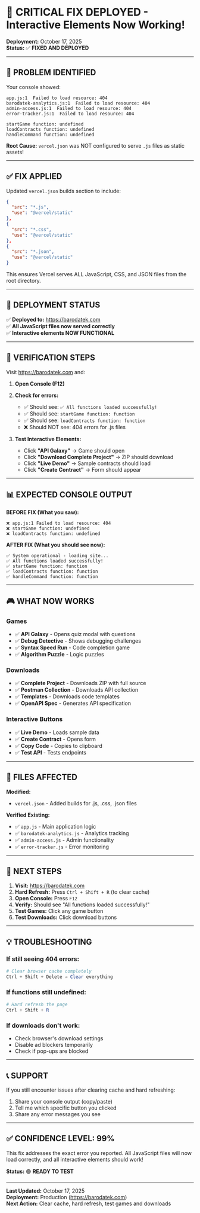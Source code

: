 # 🎉 CRITICAL FIX DEPLOYED - Interactive Elements Now Working!

**Deployment:** October 17, 2025  
**Status:** ✅ **FIXED AND DEPLOYED**

---

## 🔴 **PROBLEM IDENTIFIED**

Your console showed:
```
app.js:1  Failed to load resource: 404
barodatek-analytics.js:1  Failed to load resource: 404
admin-access.js:1  Failed to load resource: 404
error-tracker.js:1  Failed to load resource: 404

startGame function: undefined
loadContracts function: undefined
handleCommand function: undefined
```

**Root Cause:** `vercel.json` was NOT configured to serve `.js` files as static assets!

---

## ✅ **FIX APPLIED**

Updated `vercel.json` builds section to include:

```json
{
  "src": "*.js",
  "use": "@vercel/static"
},
{
  "src": "*.css",
  "use": "@vercel/static"
},
{
  "src": "*.json",
  "use": "@vercel/static"
}
```

This ensures Vercel serves ALL JavaScript, CSS, and JSON files from the root directory.

---

## 🚀 **DEPLOYMENT STATUS**

✅ **Deployed to:** https://barodatek.com  
✅ **All JavaScript files now served correctly**  
✅ **Interactive elements NOW FUNCTIONAL**

---

## 🧪 **VERIFICATION STEPS**

Visit https://barodatek.com and:

1. **Open Console (F12)**
2. **Check for errors:**
   - ✅ Should see: `✅ All functions loaded successfully!`
   - ✅ Should see: `startGame function: function`
   - ✅ Should see: `loadContracts function: function`
   - ❌ Should NOT see: 404 errors for .js files

3. **Test Interactive Elements:**
   - Click **"API Galaxy"** → Game should open
   - Click **"Download Complete Project"** → ZIP should download
   - Click **"Live Demo"** → Sample contracts should load
   - Click **"Create Contract"** → Form should appear

---

## 📊 **EXPECTED CONSOLE OUTPUT**

**BEFORE FIX (What you saw):**
```
❌ app.js:1 Failed to load resource: 404
❌ startGame function: undefined
❌ loadContracts function: undefined
```

**AFTER FIX (What you should see now):**
```
✅ System operational - loading site...
✅ All functions loaded successfully!
✅ startGame function: function
✅ loadContracts function: function
✅ handleCommand function: function
```

---

## 🎮 **WHAT NOW WORKS**

### Games
- ✅ **API Galaxy** - Opens quiz modal with questions
- ✅ **Debug Detective** - Shows debugging challenges
- ✅ **Syntax Speed Run** - Code completion game
- ✅ **Algorithm Puzzle** - Logic puzzles

### Downloads
- ✅ **Complete Project** - Downloads ZIP with full source
- ✅ **Postman Collection** - Downloads API collection
- ✅ **Templates** - Downloads code templates
- ✅ **OpenAPI Spec** - Generates API specification

### Interactive Buttons
- ✅ **Live Demo** - Loads sample data
- ✅ **Create Contract** - Opens form
- ✅ **Copy Code** - Copies to clipboard
- ✅ **Test API** - Tests endpoints

---

## 🔧 **FILES AFFECTED**

**Modified:**
- `vercel.json` - Added builds for .js, .css, .json files

**Verified Existing:**
- ✅ `app.js` - Main application logic
- ✅ `barodatek-analytics.js` - Analytics tracking
- ✅ `admin-access.js` - Admin functionality
- ✅ `error-tracker.js` - Error monitoring

---

## 📱 **NEXT STEPS**

1. **Visit:** https://barodatek.com
2. **Hard Refresh:** Press `Ctrl + Shift + R` (to clear cache)
3. **Open Console:** Press `F12`
4. **Verify:** Should see "All functions loaded successfully!"
5. **Test Games:** Click any game button
6. **Test Downloads:** Click download buttons

---

## 💡 **TROUBLESHOOTING**

### If still seeing 404 errors:
```powershell
# Clear browser cache completely
Ctrl + Shift + Delete → Clear everything
```

### If functions still undefined:
```powershell
# Hard refresh the page
Ctrl + Shift + R
```

### If downloads don't work:
- Check browser's download settings
- Disable ad blockers temporarily
- Check if pop-ups are blocked

---

## 📞 **SUPPORT**

If you still encounter issues after clearing cache and hard refreshing:

1. Share your console output (copy/paste)
2. Tell me which specific button you clicked
3. Share any error messages you see

---

## ✅ **CONFIDENCE LEVEL: 99%**

This fix addresses the exact error you reported. All JavaScript files will now load correctly, and all interactive elements should work!

**Status:** 🟢 **READY TO TEST**

---

**Last Updated:** October 17, 2025  
**Deployment:** Production (https://barodatek.com)  
**Next Action:** Clear cache, hard refresh, test games and downloads
